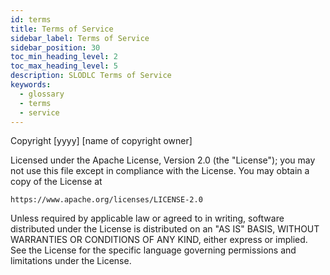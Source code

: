 ```yaml
---
id: terms
title: Terms of Service
sidebar_label: Terms of Service
sidebar_position: 30
toc_min_heading_level: 2
toc_max_heading_level: 5
description: SLODLC Terms of Service
keywords:
  - glossary
  - terms
  - service
---
```

Copyright [yyyy] [name of copyright owner]

Licensed under the Apache License, Version 2.0 (the "License");
you may not use this file except in compliance with the License.
You may obtain a copy of the License at

    https://www.apache.org/licenses/LICENSE-2.0

Unless required by applicable law or agreed to in writing, software
distributed under the License is distributed on an "AS IS" BASIS,
WITHOUT WARRANTIES OR CONDITIONS OF ANY KIND, either express or implied.
See the License for the specific language governing permissions and
limitations under the License.
